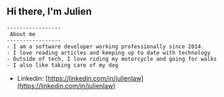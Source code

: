 ## Hi there, I'm Julien 

```
-----------------
 About me
-----------------
- I am a software developer working professionally since 2014.
- I love reading articles and keeping up to date with technology
- Outside of tech, I love riding my motorcycle and going for walks
- I also like taking care of my dog
```
- Linkedin: [https://linkedin.com/in/julienlaw](https://linkedin.com/in/julienlaw)

